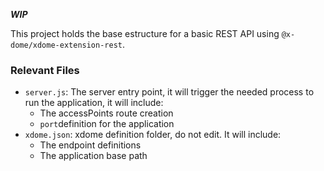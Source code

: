**_WIP_**

This project holds the base estructure for a basic REST API using `@x-dome/xdome-extension-rest`.

### Relevant Files
- `server.js`: The server entry point, it will trigger the needed process to run the application, it will include:
  - The accessPoints route creation
  - `port`definition for the application 
- `xdome.json`: xdome definition folder, do not edit. It will include:
  - The endpoint definitions
  - The application base path